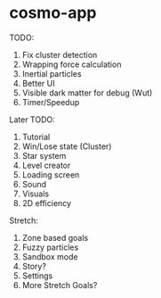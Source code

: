 # cosmo-app

TODO:
1. Fix cluster detection
2. Wrapping force calculation
3. Inertial particles
4. Better UI
5. Visible dark matter for debug (Wut)
6. Timer/Speedup

Later TODO:
1. Tutorial
2. Win/Lose state (Cluster)
3. Star system
4. Level creator
5. Loading screen
6. Sound
7. Visuals
8. 2D efficiency

Stretch:
1. Zone based goals
2. Fuzzy particles
3. Sandbox mode
4. Story?
5. Settings
6. More Stretch Goals?
